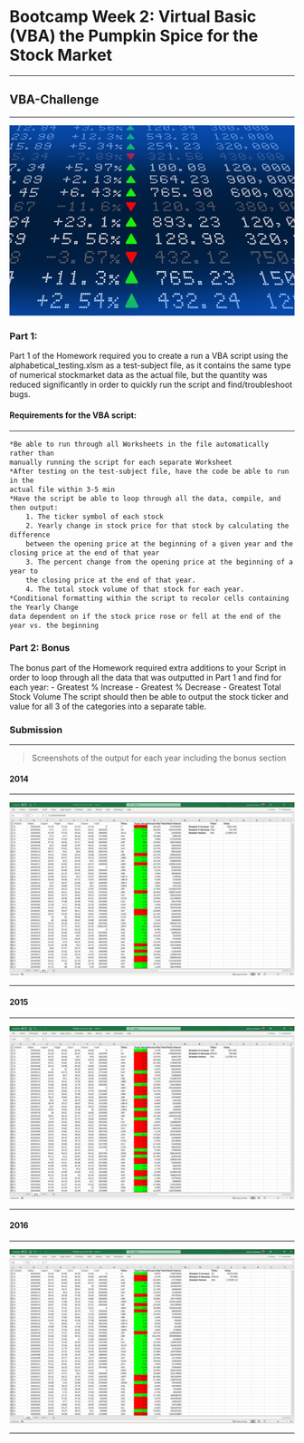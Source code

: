 # Bootcamp Week 2: Virtual Basic (VBA) the Pumpkin Spice for the Stock Market
___

## VBA-Challenge
___

![alt text](https://github.com/abhikenobi/VBA-Challenge/blob/main/Images/stockmarket.jpg "Stonks")

### Part 1:

Part 1 of the Homework required you to create a run a VBA script using the alphabetical_testing.xlsm as a test-subject file, as it contains the same type of numerical stockmarket data as the actual file, but the quantity was reduced significantly in order to quickly run the script and find/troubleshoot bugs.

#### Requirements for the VBA script:
___
    *Be able to run through all Worksheets in the file automatically rather than
    manually running the script for each separate Worksheet
    *After testing on the test-subject file, have the code be able to run in the
    actual file within 3-5 min
    *Have the script be able to loop through all the data, compile, and then output:
        1. The ticker symbol of each stock
        2. Yearly change in stock price for that stock by calculating the difference
        between the opening price at the beginning of a given year and the closing price at the end of that year
        3. The percent change from the opening price at the beginning of a year to
        the closing price at the end of that year.
        4. The total stock volume of that stock for each year.
    *Conditional formatting within the script to recolor cells containing the Yearly Change
    data dependent on if the stock price rose or fell at the end of the year vs. the beginning
    
### Part 2: Bonus

The bonus part of the Homework required extra additions to your Script in order to loop through all the data that was outputted in Part 1 and find for each year:
    - Greatest % Increase
    - Greatest % Decrease
    - Greatest Total Stock Volume
The script should then be able to output the stock ticker and value for all 3 of the categories into a separate table.

### Submission
___
>Screenshots of the output for each year including the bonus section

#### 2014
___
![alttext](https://github.com/abhikenobi/VBA-Challenge/blob/main/Images/2014_SS.jpg "2014")
___

#### 2015
___
![alttext](https://github.com/abhikenobi/VBA-Challenge/blob/main/Images/2015_SS.jpg "2015")
___

#### 2016
___
![alttext](https://github.com/abhikenobi/VBA-Challenge/blob/main/Images/2016_SS.jpg "2016")
___